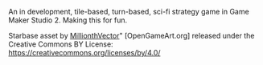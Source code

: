  An in development, tile-based, turn-based, sci-fi strategy game in Game Maker Studio 2. Making this for fun.

Starbase asset by [MillionthVector](http://millionthvector.blogspot.de)" [OpenGameArt.org] released under the Creative Commons BY License: https://creativecommons.org/licenses/by/4.0/
